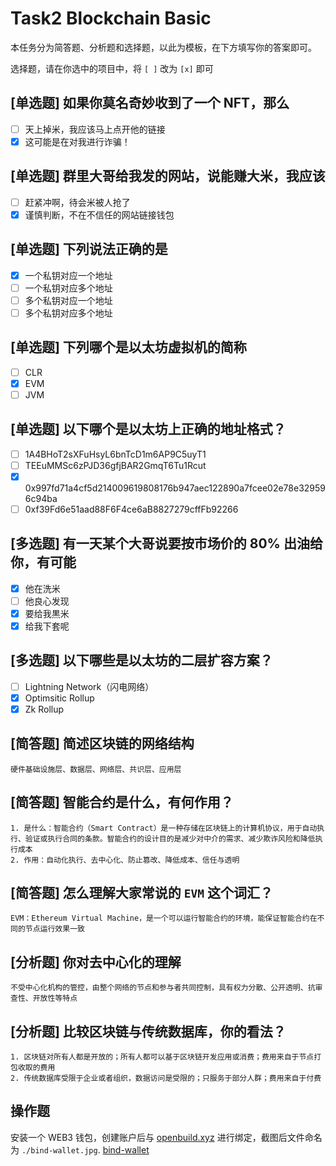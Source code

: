 # Task2 Blockchain Basic

本任务分为简答题、分析题和选择题，以此为模板，在下方填写你的答案即可。

选择题，请在你选中的项目中，将 `[ ]` 改为 `[x]` 即可

## [单选题] 如果你莫名奇妙收到了一个 NFT，那么

- [ ] 天上掉米，我应该马上点开他的链接
- [x] 这可能是在对我进行诈骗！

## [单选题] 群里大哥给我发的网站，说能赚大米，我应该

- [ ] 赶紧冲啊，待会米被人抢了
- [x] 谨慎判断，不在不信任的网站链接钱包

## [单选题] 下列说法正确的是

- [x] 一个私钥对应一个地址
- [ ] 一个私钥对应多个地址
- [ ] 多个私钥对应一个地址
- [ ] 多个私钥对应多个地址

## [单选题] 下列哪个是以太坊虚拟机的简称

- [ ] CLR
- [x] EVM
- [ ] JVM

## [单选题] 以下哪个是以太坊上正确的地址格式？

- [ ] 1A4BHoT2sXFuHsyL6bnTcD1m6AP9C5uyT1
- [ ] TEEuMMSc6zPJD36gfjBAR2GmqT6Tu1Rcut
- [x] 0x997fd71a4cf5d214009619808176b947aec122890a7fcee02e78e329596c94ba
- [ ] 0xf39Fd6e51aad88F6F4ce6aB8827279cffFb92266

## [多选题] 有一天某个大哥说要按市场价的 80% 出油给你，有可能

- [x] 他在洗米
- [ ] 他良心发现
- [x] 要给我黒米
- [x] 给我下套呢

## [多选题] 以下哪些是以太坊的二层扩容方案？

- [ ] Lightning Network（闪电网络）
- [x] Optimsitic Rollup
- [x] Zk Rollup

## [简答题] 简述区块链的网络结构

```
硬件基础设施层、数据层、网络层、共识层、应用层
```

## [简答题] 智能合约是什么，有何作用？

```
1. 是什么：智能合约（Smart Contract）是一种存储在区块链上的计算机协议，用于自动执行、验证或执行合同的条款。智能合约的设计目的是减少对中介的需求、减少欺诈风险和降低执行成本
2. 作用：自动化执行、去中心化、防止篡改、降低成本、信任与透明
```

## [简答题] 怎么理解大家常说的 `EVM` 这个词汇？

```
EVM：Ethereum Virtual Machine，是一个可以运行智能合约的环境，能保证智能合约在不同的节点运行效果一致
```

## [分析题] 你对去中心化的理解

```
不受中心化机构的管控，由整个网络的节点和参与者共同控制，具有权力分散、公开透明、抗审查性、开放性等特点
```

## [分析题] 比较区块链与传统数据库，你的看法？

```
1. 区块链对所有人都是开放的；所有人都可以基于区块链开发应用或消费；费用来自于节点打包收取的费用
2. 传统数据库受限于企业或者组织，数据访问是受限的；只服务于部分人群；费用来自于付费
```

## 操作题

安装一个 WEB3 钱包，创建账户后与 [openbuild.xyz](https://openbuild.xyz/profile) 进行绑定，截图后文件命名为 `./bind-wallet.jpg`.
[bind-wallet](./bind-wallet.jpg)
